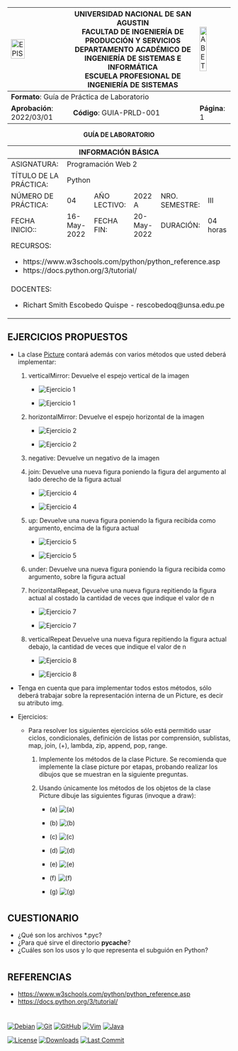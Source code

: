 <div align="center">
<table>
    <theader>
        <tr>
            <td><img src="https://github.com/rescobedoq/pw2/blob/main/epis.png?raw=true" alt="EPIS" style="width:50%; height:auto"/></td>
            <th>
                <span style="font-weight:bold;">UNIVERSIDAD NACIONAL DE SAN AGUSTIN</span><br />
                <span style="font-weight:bold;">FACULTAD DE INGENIERÍA DE PRODUCCIÓN Y SERVICIOS</span><br />
                <span style="font-weight:bold;">DEPARTAMENTO ACADÉMICO DE INGENIERÍA DE SISTEMAS E INFORMÁTICA</span><br />
                <span style="font-weight:bold;">ESCUELA PROFESIONAL DE INGENIERÍA DE SISTEMAS</span>
            </th>
            <td><img src="https://github.com/rescobedoq/pw2/blob/main/abet.png?raw=true" alt="ABET" style="width:50%; height:auto"/></td>
        </tr>
    </theader>
    <tbody>
        <tr><td colspan="3"><span style="font-weight:bold;">Formato</span>: Guía de Práctica de Laboratorio</td></tr>
        <tr><td><span style="font-weight:bold;">Aprobación</span>:  2022/03/01</td><td><span style="font-weight:bold;">Código</span>: GUIA-PRLD-001</td><td><span style="font-weight:bold;">Página</span>: 1</td></tr>
    </tbody>
</table>
</div>

<div align="center">
<span style="font-weight:bold;">GUÍA DE LABORATORIO</span><br />
</div>


<table>
<theader>
<tr><th colspan="6">INFORMACIÓN BÁSICA</th></tr>
</theader>
<tbody>
<tr><td>ASIGNATURA:</td><td colspan="5">Programación Web 2</td></tr>
<tr><td>TÍTULO DE LA PRÁCTICA:</td><td colspan="5">Python</td></tr>
<tr>
<td>NÚMERO DE PRÁCTICA:</td><td>04</td><td>AÑO LECTIVO:</td><td>2022 A</td><td>NRO. SEMESTRE:</td><td>III</td>
</tr>
<tr>
<td>FECHA INICIO::</td><td>16-May-2022</td><td>FECHA FIN:</td><td>20-May-2022</td><td>DURACIÓN:</td><td>04 horas</td>
</tr>
<tr><td colspan="6">RECURSOS:
    <ul>
        <li>https://www.w3schools.com/python/python_reference.asp</li>
        <li>https://docs.python.org/3/tutorial/</li>
    </ul>
</td>
</<tr>
<tr><td colspan="6">DOCENTES:
<ul>
<li>Richart Smith Escobedo Quispe - rescobedoq@unsa.edu.pe</li>
</ul>
</td>
</<tr>
</tdbody>
</table>



## EJERCICIOS PROPUESTOS

-   La clase [Picture](Tarea-del-Ajedrez/picture.py) contará además con varios métodos que usted deberá implementar:
    1.  verticalMirror: Devuelve el espejo vertical de la imagen
        
        - ![Ejercicio 1](Imagenes/imagen1.png)
        
        - ![Ejercicio 1](Imagenes/imagen1_1.png)
        
    2.  horizontalMirror: Devuelve el espejo horizontal de la imagen
        
        - ![Ejercicio 2](Imagenes/imagen2.png)
        
        - ![Ejercicio 2](Imagenes/imagen2_1.png)
        
    3.  negative: Devuelve un negativo de la imagen
    4.  join: Devuelve una nueva figura poniendo la figura del argumento al lado derecho de la figura actual
        
        - ![Ejercicio 4](Imagenes/imagen3.png)
        
        - ![Ejercicio 4](Imagenes/imagen3_1.png)
        
    5.  up: Devuelve una nueva figura poniendo la figura recibida como argumento, encima de la figura actual
        
        - ![Ejercicio 5](Imagenes/imagen4.png)
        
        - ![Ejercicio 5](Imagenes/imagen4_1.png)
        
    6.  under: Devuelve una nueva figura poniendo la figura recibida como argumento, sobre la figura actual
    7.  horizontalRepeat, Devuelve una nueva figura repitiendo la figura actual al costado la cantidad de veces que indique el valor de n
        
        - ![Ejercicio 7](Imagenes/imagen5.png)
        
        - ![Ejercicio 7](Imagenes/imagen5_1.png)
        
    8.  verticalRepeat Devuelve una nueva figura repitiendo la figura actual debajo, la cantidad de veces que indique el valor de n
        
        - ![Ejercicio 8](Imagenes/imagen6.png)
        
        - ![Ejercicio 8](Imagenes/imagen6_1.png)

-   Tenga en cuenta que para implementar todos estos métodos, sólo deberá trabajar sobre la representación interna de un Picture, es decir su atributo img.

-   Ejercicios:

    -   Para resolver los siguientes ejercicios sólo está permitido usar ciclos, condicionales, definición de listas por comprensión, sublistas, map, join, (+), lambda, zip, append, pop, range.

        1.  Implemente los métodos de la clase Picture. Se recomienda que implemente la clase picture por etapas, probando realizar los dibujos que se muestran en la siguiente preguntas.
        2.  Usando únicamente los métodos de los objetos de la clase Picture dibuje las siguientes figuras (invoque a draw):

            *    (a) ![(a)](imagenes/ejercicio_02_a.png)

            *    (b) ![(b)](imagenes/ejercicio_02_b.png)

            *    (c) ![(c)](imagenes/ejercicio_02_c.png)

            *    (d) ![(d)](imagenes/ejercicio_02_d.png)

            *    (e) ![(e)](imagenes/ejercicio_02_e.png)

            *    (f) ![(f)](imagenes/ejercicio_02_f.png)

            *    (g) ![(g)](imagenes/ejercicio_02_g.png)

#

## CUESTIONARIO
-   ¿Qué son los archivos *.pyc?
-   ¿Para qué sirve el directorio __pycache__?
-   ¿Cuáles son los usos y lo que representa el subguión en Python?

#

## REFERENCIAS
-   https://www.w3schools.com/python/python_reference.asp
-   https://docs.python.org/3/tutorial/

#

[license]: https://img.shields.io/github/license/rescobedoq/pw2?label=rescobedoq
[license-file]: https://github.com/rescobedoq/pw2/blob/main/LICENSE

[downloads]: https://img.shields.io/github/downloads/rescobedoq/pw2/total?label=Downloads
[releases]: https://github.com/rescobedoq/pw2/releases/

[last-commit]: https://img.shields.io/github/last-commit/rescobedoq/pw2?label=Last%20Commit

[Debian]: https://img.shields.io/badge/Debian-D70A53?style=for-the-badge&logo=debian&logoColor=white
[debian-site]: https://www.debian.org/index.es.html

[Git]: https://img.shields.io/badge/git-%23F05033.svg?style=for-the-badge&logo=git&logoColor=white
[git-site]: https://git-scm.com/

[GitHub]: https://img.shields.io/badge/github-%23121011.svg?style=for-the-badge&logo=github&logoColor=white
[github-site]: https://github.com/

[Vim]: https://img.shields.io/badge/VIM-%2311AB00.svg?style=for-the-badge&logo=vim&logoColor=white
[vim-site]: https://www.vim.org/

[Java]: https://img.shields.io/badge/java-%23ED8B00.svg?style=for-the-badge&logo=java&logoColor=white
[java-site]: https://docs.oracle.com/javase/tutorial/


[![Debian][Debian]][debian-site]
[![Git][Git]][git-site]
[![GitHub][GitHub]][github-site]
[![Vim][Vim]][vim-site]
[![Java][Java]][java-site]


[![License][license]][license-file]
[![Downloads][downloads]][releases]
[![Last Commit][last-commit]][releases]
